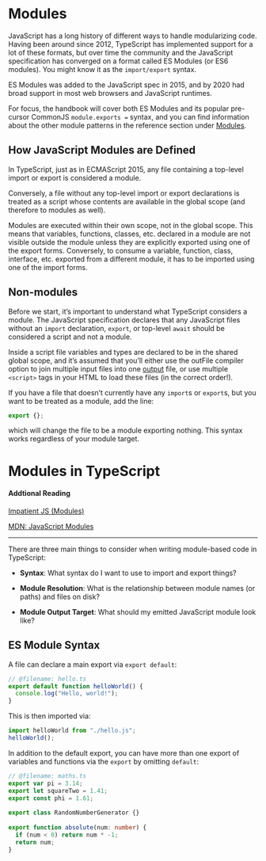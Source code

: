 # Modules

JavaScript has a long history of different ways to handle modularizing code. Having been around since 2012, TypeScript has implemented support for a lot of these formats, but over time the community and the JavaScript specification has converged on a format called ES Modules (or ES6 modules). You might know it as the `import/export` syntax.

ES Modules was added to the JavaScript spec in 2015, and by 2020 had broad support in most web browsers and JavaScript runtimes.

For focus, the handbook will cover both ES Modules and its popular pre-cursor CommonJS `module.exports =` syntax, and you can find information about the other module patterns in the reference section under [Modules](https://www.typescriptlang.org/docs/handbook/modules.html).


## How JavaScript Modules are Defined

In TypeScript, just as in ECMAScript 2015, any file containing a top-level import or export is considered a module.

Conversely, a file without any top-level import or export declarations is treated as a script whose contents are available in the global scope (and therefore to modules as well).

Modules are executed within their own scope, not in the global scope. This means that variables, functions, classes, etc. declared in a module are not visible outside the module unless they are explicitly exported using one of the export forms. Conversely, to consume a variable, function, class, interface, etc. exported from a different module, it has to be imported using one of the import forms.

## Non-modules

Before we start, it’s important to understand what TypeScript considers a module. The JavaScript specification declares that any JavaScript files without an `import` declaration, `export`, or top-level `await` should be considered a script and not a module.

Inside a script file variables and types are declared to be in the shared global scope, and it’s assumed that you’ll either use the outFile compiler option to join multiple input files into one [output](https://www.typescriptlang.org/tsconfig#outFile) file, or use multiple `<script>` tags in your HTML to load these files (in the correct order!).

If you have a file that doesn’t currently have any `import`s or `export`s, but you want to be treated as a module, add the line:

```ts
export {};
```

which will change the file to be a module exporting nothing. This syntax works regardless of your module target.

# Modules in TypeScript

#### Addtional Reading

[Impatient JS (Modules)](https://exploringjs.com/impatient-js/ch_modules.html#overview-syntax-of-ecmascript-modules)

[MDN: JavaScript Modules](https://developer.mozilla.org/en-US/docs/Web/JavaScript/Guide/Modules)

---

There are three main things to consider when writing module-based code in TypeScript:

- **Syntax**: What syntax do I want to use to import and export things?

- **Module Resolution**: What is the relationship between module names (or paths) and files on disk?
- **Module Output Target**: What should my emitted JavaScript module look like?

## ES Module Syntax

A file can declare a main export via `export default`:

```ts
// @filename: hello.ts
export default function helloWorld() {
  console.log("Hello, world!");
}
```

This is then imported via:

```ts
import helloWorld from "./hello.js";
helloWorld();
```

In addition to the default export, you can have more than one export of variables and functions via the `export` by omitting `default`:

```ts
// @filename: maths.ts
export var pi = 3.14;
export let squareTwo = 1.41;
export const phi = 1.61;
 
export class RandomNumberGenerator {}
 
export function absolute(num: number) {
  if (num < 0) return num * -1;
  return num;
}
```